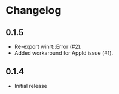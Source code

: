 # Changelog

## 0.1.5

- Re-export winrt::Error (#2).
- Added workaround for AppId issue (#1).

## 0.1.4

- Initial release
